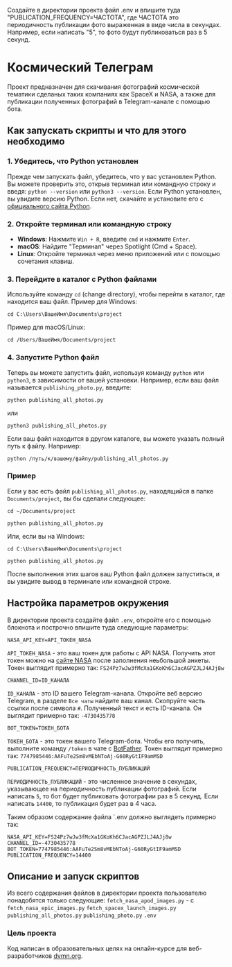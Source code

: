 Создайте в директории проекта файл .env и впишите туда "PUBLICATION_FREQUENCY=ЧАСТОТА", где ЧАСТОТА это периодичность публикации фото выраженная в виде числа в секундах. Например, если написать "5", то фото будут публиковаться раз в 5 секунд.

# Космический Телеграм

Проект предназначен для скачивания фотографий космической тематики сделаных таких компаниях как SpaceX и NASA, а также для публикации полученных фотографий в Telegram-канале c помощью бота.

## Как запускать скрипты и что для этого необходимо

### 1. Убедитесь, что Python установлен
Прежде чем запускать файл, убедитесь, что у вас установлен Python. Вы можете проверить это, открыв терминал или командную строку и введя:
`python --version`
или
`python3 --version`.
Если Python установлен, вы увидите версию Python. Если нет, скачайте и установите его с [официального сайта Python](https://www.python.org/downloads/).

### 2. Откройте терминал или командную строку
- **Windows**: Нажмите `Win + R`, введите `cmd` и нажмите `Enter`.
- **macOS**: Найдите "Терминал" через Spotlight (Cmd + Space).
- **Linux**: Откройте терминал через меню приложений или с помощью сочетания клавиш.

### 3. Перейдите в каталог с Python файлами
Используйте команду `cd` (change directory), чтобы перейти в каталог, где находится ваш файл. 
Пример для Windows: 
```
cd C:\Users\ВашеИмя\Documents\project
```
Пример для macOS/Linux: 
```
cd /Users/ВашеИмя/Documents/project
```
### 4. Запустите Python файл
Теперь вы можете запустить файл, используя команду `python` или `python3`, в зависимости от вашей установки. Например, если ваш файл называется `publishing_photo.py`, введите:
```
python publishing_all_photos.py
```
или
```
python3 publishing_all_photos.py
```
Если ваш файл находится в другом каталоге, вы можете указать полный путь к файлу. Например:
```
python /путь/к/вашему/файлу/publishing_all_photos.py
```
### Пример
Если у вас есть файл `publishing_all_photos.py`, находящийся в папке `Documents/project`, вы бы сделали следующее:
```
cd ~/Documents/project
```
```
python publishing_all_photos.py
```

Или, если вы на Windows:
```
cd C:\Users\ВашеИмя\Documents\project
```
```
python publishing_all_photos.py
```

После выполнения этих шагов ваш Python файл должен запуститься, и вы увидите вывод в терминале или командной строке.

## Настройка параметров окружения
В директории проекта создайте файл `.env`, откройте его с помощью блокнота и построчно впишите туда следующие параметры: 
```
NASA_API_KEY=API_ТОКЕН_NASA
```
`API_ТОКЕН_NASA` - это ваш токен для работы с API NASA. Получить этот токен можно на [сайте NASA](https://api.nasa.gov/) после заполнения неьбольшой анкеты. Токен выглядит примерно так: `FS24Pz7wJw3fMcXa1GKoKh6CJacAGPZJLJ4AJj8w`
```
CHANNEL_ID=ID_КАНАЛА
```
`ID_КАНАЛА` - это ID вашего Telegram-канала. Откройте веб версию Telegram, в разделе `Все чаты` найдите ваш канал. Скопруйте часть ссылки после символа `#`. Полученный текст и есть ID-канала. Он выглядит примерно так: `-4730435778`
```
BOT_TOKEN=ТОКЕН_БОТА
```
`ТОКЕН_БОТА` - это токен вашего Telegram-бота. Чтобы его получить, выполните команду `/token` в чате с [BotFather](https://telegram.me/BotFather). Токен выглядит примерно так: `7747985446:AAFuTe2Sm8vMEbNToAj-G60RyGtIF9amMSD`
```
PUBLICATION_FREQUENCY=ПЕРИОДИЧНОСТЬ_ПУБЛИКАЦИЙ
```
`ПЕРИОДИЧНОСТЬ_ПУБЛИКАЦИЙ` - это численное значение в секундах, указывающее на периодичность публикации фотографий. Если написать `5`, то бот будет публиковать фотографии раз в 5 секунд. Если написать `14400`, то публикация будет раз в 4 часа.

Таким образом содержание файла `.env должно выглядеть примерно так:
```
NASA_API_KEY=FS24Pz7wJw3fMcXa1GKoKh6CJacAGPZJLJ4AJj8w
CHANNEL_ID=-4730435778
BOT_TOKEN=7747985446:AAFuTe2Sm8vMEbNToAj-G60RyGtIF9amMSD
PUBLICATION_FREQUENCY=14400
```


## Описание и запуск скриптов
Из всего содержания файлов в директории проекта пользователю понадобятся только следующие:
`fetch_nasa_apod_images.py` - с
`fetch_nasa_epic_images.py`
`fetch_spacex_launch_images.py`
`publishing_all_photos.py`
`publishing_photo.py`
`.env`





### Цель проекта

Код написан в образовательных целях на онлайн-курсе для веб-разработчиков [dvmn.org](https://dvmn.org/).
